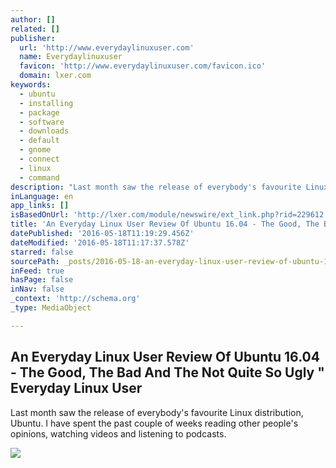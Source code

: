 ```yaml
---
author: []
related: []
publisher:
  url: 'http://www.everydaylinuxuser.com'
  name: Everydaylinuxuser
  favicon: 'http://www.everydaylinuxuser.com/favicon.ico'
  domain: lxer.com
keywords:
  - ubuntu
  - installing
  - package
  - software
  - downloads
  - default
  - gnome
  - connect
  - linux
  - command
description: "Last month saw the release of everybody's favourite Linux distribution, Ubuntu. I have spent the past couple of weeks reading other people's opinions, watching videos and listening to podcasts."
inLanguage: en
app_links: []
isBasedOnUrl: 'http://lxer.com/module/newswire/ext_link.php?rid=229612'
title: 'An Everyday Linux User Review Of Ubuntu 16.04 - The Good, The Bad And The Not Quite So Ugly " Everyday Linux User'
datePublished: '2016-05-18T11:19:29.456Z'
dateModified: '2016-05-18T11:17:37.578Z'
starred: false
sourcePath: _posts/2016-05-18-an-everyday-linux-user-review-of-ubuntu-1604-the-good-th.md
inFeed: true
hasPage: false
inNav: false
_context: 'http://schema.org'
_type: MediaObject

---
```

<article style=""><h1>An Everyday Linux User Review Of Ubuntu 16.04 - The Good, The Bad And The Not Quite So Ugly " Everyday Linux User</h1><p>Last month saw the release of everybody's favourite Linux distribution, Ubuntu. I have spent the past couple of weeks reading other people's opinions, watching videos and listening to podcasts.</p><img src="https://2.bp.blogspot.com/-t9X05GKuZCE/VztwFdVvkUI/AAAAAAAAL_U/B6QyTSWB1tsmdUSJmkbb9Au8nJ7UV_BOACLcB/w1200-h630-p-nu/ubuntudesktop.png" /></article>